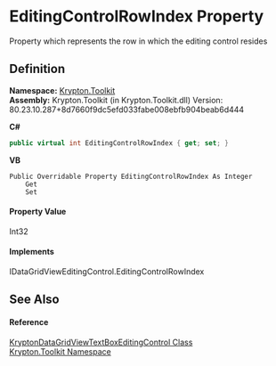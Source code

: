 # EditingControlRowIndex Property


Property which represents the row in which the editing control resides



## Definition
**Namespace:** <a href="79d2eac2-21f4-54ff-7552-b20c33c30600.md">Krypton.Toolkit</a>  
**Assembly:** Krypton.Toolkit (in Krypton.Toolkit.dll) Version: 80.23.10.287+8d7660f9dc5efd033fabe008ebfb904beab6d444

**C#**
``` C#
public virtual int EditingControlRowIndex { get; set; }
```
**VB**
``` VB
Public Overridable Property EditingControlRowIndex As Integer
	Get
	Set
```



#### Property Value
Int32

#### Implements
IDataGridViewEditingControl.EditingControlRowIndex  


## See Also


#### Reference
<a href="b52edfb1-6166-b6b9-0dab-b55d9563072f.md">KryptonDataGridViewTextBoxEditingControl Class</a>  
<a href="79d2eac2-21f4-54ff-7552-b20c33c30600.md">Krypton.Toolkit Namespace</a>  
